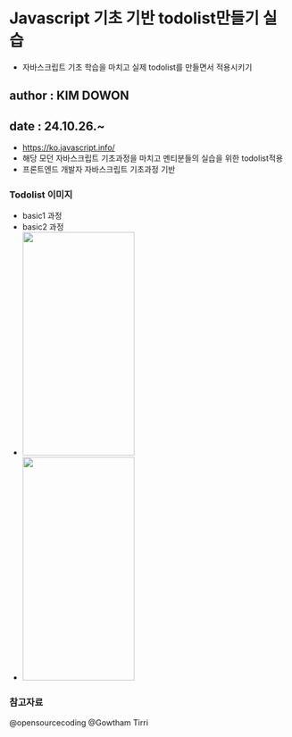 # Javascript 기초 기반 todolist만들기 실습
- 자바스크립트 기초 학습을 마치고 실제 todolist를 만들면서 적용시키기
## author : KIM DOWON
## date : 24.10.26.~
- https://ko.javascript.info/ 
- 해당 모던 자바스크립트 기초과정을 마치고 멘티분들의 실습을 위한 todolist적용
- 프론트엔드 개발자 자바스크립트 기초과정 기반

### Todolist 이미지
- basic1 과정
- basic2 과정
- <img src="https://github.com/user-attachments/assets/1807bcdc-efc9-4ba6-988e-348f19dca0d6" width="200" height="400"/>
- <img src="https://github.com/user-attachments/assets/3378717e-4e7f-4488-8383-808a9c8fba2a" width="200" height="400"/>

### 참고자료
@opensourcecoding
@Gowtham Tirri
